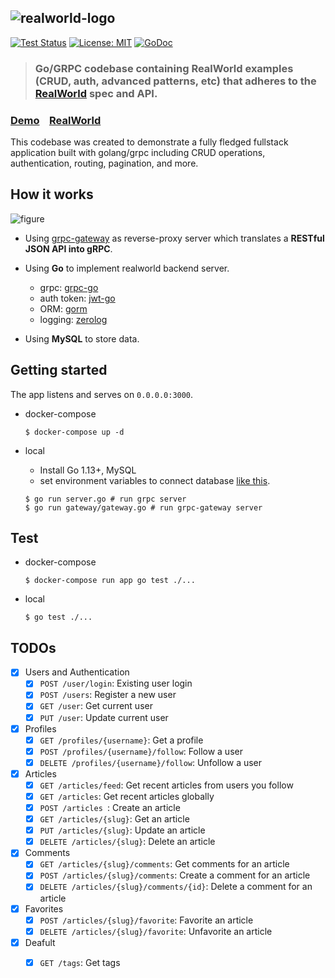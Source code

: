 ![realworld-logo](https://user-images.githubusercontent.com/13511520/81056310-4bf24b00-8f05-11ea-91d5-c98e1d6d621e.png)
---

[![Test Status](https://github.com/raahii/golang-grpc-realworld-example/workflows/test/badge.svg)](https://github.com/raahii/golang-grpc-realworld-example/actions?query=workflow%3Atest)
[![License: MIT](https://img.shields.io/badge/License-MIT-yellow.svg)](https://github.com/raahii/golang-grpc-realworld-example/blob/master/LICENSE)
[![GoDoc](https://godoc.org/github.com/raahii/golang-grpc-realworld-example?status.svg)](https://godoc.org/github.com/raahii/golang-grpc-realworld-example)


> ### Go/GRPC codebase containing RealWorld examples (CRUD, auth, advanced patterns, etc) that adheres to the [RealWorld](https://github.com/gothinkster/realworld) spec and API.

### [Demo](https://github.com/gothinkster/realworld)&nbsp;&nbsp;&nbsp;&nbsp;[RealWorld](https://github.com/gothinkster/realworld)

This codebase was created to demonstrate a fully fledged fullstack application built with golang/grpc including CRUD operations, authentication, routing, pagination, and more.



## How it works

![figure](https://user-images.githubusercontent.com/13511520/81163457-bff62700-8fc9-11ea-897a-60f27d9f9c8b.png)




- Using [grpc-gateway](https://grpc-ecosystem.github.io/grpc-gateway/) as reverse-proxy server which translates a **RESTful JSON API into gRPC**.

- Using **Go** to implement realworld backend server.

  - grpc: [grpc-go](https://github.com/grpc/grpc-go)
  - auth token: [jwt-go](https://github.com/dgrijalva/jwt-go)
  - ORM: [gorm](https://github.com/jinzhu/gorm)
  - logging: [zerolog](https://github.com/rs/zerolog)

- Using **MySQL** to store data.

  

## Getting started

The app listens and serves on `0.0.0.0:3000`. 


- docker-compose

  ```
  $ docker-compose up -d
  ```

  

- local

  - Install Go 1.13+, MySQL
  - set environment variables to connect database [like this](https://github.com/raahii/golang-grpc-realworld-example/blob/master/env/local.env).

  ```
  $ go run server.go # run grpc server
  $ go run gateway/gateway.go # run grpc-gateway server
  ```



## Test

- docker-compose

  ```
  $ docker-compose run app go test ./...
  ```



- local

  ```
  $ go test ./...
  ```




## TODOs

- [x] Users and Authentication
  - [x] `POST /user/login`: Existing user login
  - [x] `POST /users`: Register a new user
  - [x] `GET /user`: Get current user
  - [x] `PUT /user`: Update current user
- [x] Profiles
  - [x] `GET /profiles/{username}`: Get a profile
  - [x] `POST /profiles/{username}/follow`: Follow a user
  - [x] `DELETE /profiles/{username}/follow`: Unfollow a user
- [x] Articles
  - [x] `GET /articles/feed`: Get recent articles from users you follow
  - [x] `GET /articles`: Get recent articles globally
  - [x] `POST /articles `: Create an article
  - [x] `GET /articles/{slug}`: Get an article
  - [x] `PUT /articles/{slug}`: Update an article
  - [x] `DELETE /articles/{slug}`: Delete an article
- [x] Comments
  - [x] `GET /articles/{slug}/comments`: Get comments for an article
  - [x] `POST /articles/{slug}/comments`: Create a comment for an article
  - [x] `DELETE /articles/{slug}/comments/{id}`: Delete a comment for an article
- [x] Favorites
  - [x] `POST /articles/{slug}/favorite`: Favorite an article
  - [x] `DELETE /articles/{slug}/favorite`: Unfavorite an article
- [x] Deafult
  - [x] `GET /tags`: Get tags

